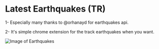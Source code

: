 # Latest Earthquakes (TR)
1- Especially many thanks to @orhanayd for earthquakes api.

2- It's simple chrome extension for the track earthquakes when you want.

![Image of Earthquakes](https://github.com/mkayaaksoy/LatestEarthQuakes-TR-/blob/master/images/eqextensiontr.png)

